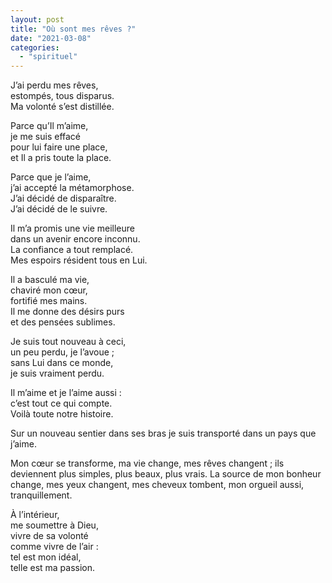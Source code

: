 ```yaml
---
layout: post
title: "Où sont mes rêves ?"
date: "2021-03-08"
categories: 
  - "spirituel"
---
```


J’ai perdu mes rêves,  
estompés, tous disparus.  
Ma volonté s’est distillée.

Parce qu’Il m’aime,  
je me suis effacé  
pour lui faire une place,  
et Il a pris toute la place.

Parce que je l’aime,  
j’ai accepté la métamorphose.  
J’ai décidé de disparaître.  
J’ai décidé de le suivre.

Il m’a promis une vie meilleure  
dans un avenir encore inconnu.  
La confiance a tout remplacé.  
Mes espoirs résident tous en Lui.

Il a basculé ma vie,  
chaviré mon cœur,  
fortifié mes mains.  
Il me donne des désirs purs  
et des pensées sublimes.

Je suis tout nouveau à ceci,  
un peu perdu, je l’avoue ;  
sans Lui dans ce monde,  
je suis vraiment perdu.

Il m’aime et je l’aime aussi :  
c’est tout ce qui compte.  
Voilà toute notre histoire.

Sur un nouveau sentier dans ses bras je suis transporté dans un pays que j’aime.  

Mon cœur se transforme, ma vie change, mes rêves changent ; ils deviennent plus simples, plus beaux, plus vrais. La source de mon bonheur change, mes yeux changent, mes cheveux tombent, mon orgueil aussi, tranquillement.

À l’intérieur,  
me soumettre à Dieu,  
vivre de sa volonté  
comme vivre de l’air :  
tel est mon idéal,  
telle est ma passion.
